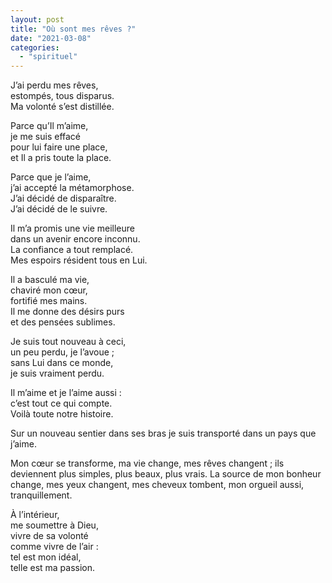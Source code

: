 ```yaml
---
layout: post
title: "Où sont mes rêves ?"
date: "2021-03-08"
categories: 
  - "spirituel"
---
```


J’ai perdu mes rêves,  
estompés, tous disparus.  
Ma volonté s’est distillée.

Parce qu’Il m’aime,  
je me suis effacé  
pour lui faire une place,  
et Il a pris toute la place.

Parce que je l’aime,  
j’ai accepté la métamorphose.  
J’ai décidé de disparaître.  
J’ai décidé de le suivre.

Il m’a promis une vie meilleure  
dans un avenir encore inconnu.  
La confiance a tout remplacé.  
Mes espoirs résident tous en Lui.

Il a basculé ma vie,  
chaviré mon cœur,  
fortifié mes mains.  
Il me donne des désirs purs  
et des pensées sublimes.

Je suis tout nouveau à ceci,  
un peu perdu, je l’avoue ;  
sans Lui dans ce monde,  
je suis vraiment perdu.

Il m’aime et je l’aime aussi :  
c’est tout ce qui compte.  
Voilà toute notre histoire.

Sur un nouveau sentier dans ses bras je suis transporté dans un pays que j’aime.  

Mon cœur se transforme, ma vie change, mes rêves changent ; ils deviennent plus simples, plus beaux, plus vrais. La source de mon bonheur change, mes yeux changent, mes cheveux tombent, mon orgueil aussi, tranquillement.

À l’intérieur,  
me soumettre à Dieu,  
vivre de sa volonté  
comme vivre de l’air :  
tel est mon idéal,  
telle est ma passion.
